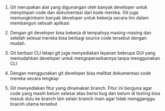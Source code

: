 1. Git merupakan alat yang digunangan oleh banyak developer untuk menyimpan code dan dokumentasi dari kode mereka. Git juga memungkinkann banyak developer untuk bekerja secara tim dalam membangun sebuah aplikasi

2. Dengan git developer bisa bekerja di tempatnya masing-masing dan setelah selesai mereka bisa berbagi source code tersebut dengan mudah.

3. Git berbasi CLI tetapi git juga menyediakan layanan bebrupa GUI yang memudahkan developer untuk mengoperasikannya tanpa menggunakan CLI

4. Dengan menggunakan git developer bisa melihat dokumentasi code mereka secara lengkap

5. Git menyediakan fitur yang dinamakan branch. Fitur ini berguna agar code yang masih belum selesai atau berisi bug dan belum di testing bisa masuk dulu ke branch lain selain branch main agar tidak mengganggu bracnh utama tersebut
